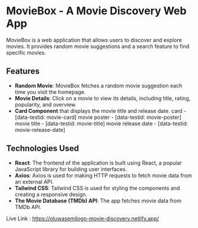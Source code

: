 # MovieBox - A Movie Discovery Web App

MovieBox is a web application that allows users to discover and explore movies. It provides random movie suggestions and a search feature to find specific movies.

## Features

- **Random Movie**: MovieBox fetches a random movie suggestion each time you visit the homepage.
- **Movie Details**: Click on a movie to view its details, including title, rating, popularity, and overview.
- **Card Component** that displays the movie title and release date.
card - [data-testid: movie-card]
movie poster - [data-testid: movie-poster]
movie title - [data-testid: movie-title]
movie release date - [data-testid: movie-release-date]



## Technologies Used

- **React**: The frontend of the application is built using React, a popular JavaScript library for building user interfaces.
- **Axios**: Axios is used for making HTTP requests to fetch movie data from an external API.
- **Tailwind CSS**: Tailwind CSS is used for styling the components and creating a responsive design.
- **The Movie Database (TMDb) API**: The app fetches movie data from TMDb API.

Live Link : https://oluwasemilogo-movie-discovery.netlify.app/